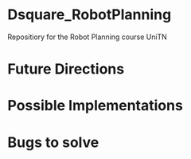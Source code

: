 # Dsquare_RobotPlanning
Repositiory for the Robot Planning course UniTN

# Future Directions

# Possible Implementations

# Bugs to solve
